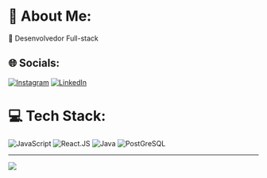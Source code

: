 <img align="center" width=100% scr="./github-header.png"/>

# 💫 About Me:

🔭 Desenvolvedor Full-stack<br>

## 🌐 Socials:

[![Instagram](https://img.shields.io/badge/Instagram-%23E4405F.svg?logo=Instagram&logoColor=white)](https://instagram.com/winkelstrotersergio) [![LinkedIn](https://img.shields.io/badge/LinkedIn-%230077B5.svg?logo=linkedin&logoColor=white)](https://linkedin.com/in/sergio-winkelstroter)

# 💻 Tech Stack:

![JavaScript](https://img.shields.io/badge/Javascript-fffff?style=for-the-badge&logo=javascript&logoColor=white) ![React.JS](https://img.shields.io/badge/React.JS-316192?style=for-the-badge&logo=react&logoColor=white) ![Java](https://img.shields.io/badge/Java-316192?style=for-the-badge&logo=java&logoColor=white) ![PostGreSQL](https://img.shields.io/badge/PostgreSQL-316192?style=for-the-badge&logo=postgresql&logoColor=white)

---

[![](https://visitcount.itsvg.in/api?id=sergiowinkelstroter&icon=0&color=0)](https://visitcount.itsvg.in)

<!-- Proudly created with GPRM ( https://gprm.itsvg.in ) -->
